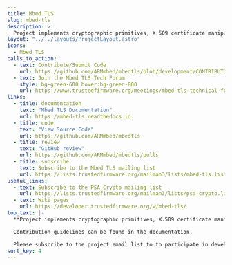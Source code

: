 ```yaml
---
title: Mbed TLS
slug: mbed-tls
description: >
  Project implements cryptographic primitives, X.509 certificate manipulation and the SSL/TLS and DTLS protocols.
layout: "../../layouts/ProjectLayout.astro"
icons:
  - Mbed TLS
calls_to_action:
  - text: Contribute/Submit Code
    url: https://github.com/ARMmbed/mbedtls/blob/development/CONTRIBUTING.md
  - text: Join the Mbed TLS Tech Forum
    style: bg-green-600 hover:bg-green-800
    url: https://www.trustedfirmware.org/meetings/mbed-tls-technical-forum/
links:
  - title: documentation
    text: "Mbed TLS Documentation"
    url: https://mbed-tls.readthedocs.io
  - title: code
    text: "View Source Code"
    url: https://github.com/ARMmbed/mbedtls
  - title: review
    text: "GitHub review"
    url: https://github.com/ARMmbed/mbedtls/pulls
  - title: subscribe
    text: Subscribe to the Mbed TLS mailing list
    url: https://lists.trustedfirmware.org/mailman3/lists/mbed-tls.lists.trustedfirmware.org/
useful_links:
  - text: Subscribe to the PSA Crypto mailing list
    url: https://lists.trustedfirmware.org/mailman3/lists/psa-crypto.lists.trustedfirmware.org/
  - text: Wiki pages
    url: https://developer.trustedfirmware.org/w/mbed-tls/
top_text: |-
  **Project implements cryptographic primitives, X.509 certificate manipulation and the SSL/TLS and DTLS protocols. The project provides reference implementation of [PSA Cryptography API Specification](https://developer.arm.com/documentation/ihi0086/b) by supporting the cryptographic operations via. PSA Crypto APIs. The project also supports the [PSA Cryptoprocessor driver interface Specification](https://github.com/Mbed-TLS/mbedtls/blob/development/docs/proposed/psa-driver-interface.md) which defines an interface for cryptoprocessor drivers. The small code footprint makes the project suitable for embedded systems. It has many users, including TF-A, TF-M and OP-TEE.**

  Contribution guidelines can be found in the documentation.

  Please subscribe to the project email list to to participate in development discussions.
sort_key: 4
---
```

